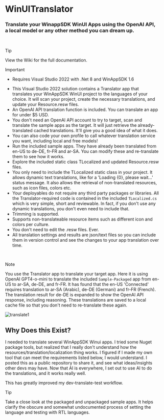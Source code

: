 # WinUITranslator
### Translate your WinappSDK WinUI Apps using the OpenAI API, a local model or any other method you can dream up.
<br/>

> [!TIP]
> View the Wiki for the full documentation.

> [!IMPORTANT]
> - Requires Visual Studio 2022 with .Net 8 and WinAppSDK 1.6

- This Visual Studio 2022 solution contains a Translator app that translates your WinAppSDK WinUI project to the languages of your choice.  It will scan your project, create the necessary translations, and update your Resource.resw files.
- An OpenAI API translation function is included.  You can translate an app for under $5 USD.
- You don't need an OpenAI API account to try to target, scan and translate the sample apps as the target.  It will just retrieve the already-translated cached translations.  It'll give you a good idea of what it does. 
- You can also code your own profile to call whatever translation service you want, including local and free models!
- Run the included sample apps.  They have already been translated from en-US to de-DE, fr-FR and ar-SA.  You can modify these and re-translate them to see how it works.
- Explore the included static class TLocalized and updated Resource.resw files.
- You only need to include the TLocalized static class in your project.  It allows dynamic text translations, like for a 'Loading {0}, please wait...' status message.  It also allows the retrieval of non-translated resources, such as icon files, colors etc.
- Your deployables do not require any third party packages or libraries.  All the Translator-required code is contained in the included ```TLocalized.cs``` which is very simple, short and reviewable.  In fact, if you don't use any dynamic translations, you don't even need to include that.
- Trimming is supported.
- Supports non-translateable resource items such as different icon and colors per culture.
- You don't need to edit the .resw files.  Ever.
- All translation settings and results are json/text files so you can include them in version control and see the changes to your app translation over time.  
<br/>

> [!NOTE]
> You use the Translator app to translate your target app.  Here it is using OpenAI GPT4-o-mini to translate the included ```Sample-Packaged``` app from en-US to ar-SA, de-DE, and fr-FR.  It has found that the en-US 'Connected' requires translation to ar-SA (Arabic), de-DE (Germani) and fr-FR (French).  The translation result for de-DE is expanded to show the OpenAI API response, including reasoning.  These translations are saved to a local cache file so that you don't need to re-translate these again.

![translate1](https://github.com/user-attachments/assets/5197a496-a259-43a9-a58f-f4897a228e40)

## Why Does this Exist?
I needed to translate several WinAppSDK Winui apps.  I tried some Nuget package tools, but realized that I really don't understand how the resources/translation/localization thing works.  I figured if I made my own tool that can meet the requirements listed below, I would understand.  I posted this as a public repository to share it, and see what ideas/insights other devs may have.  Now that AI is everywhere, I set out to use AI to do the translations, and it works really well.

This has greatly improved my dev-translate-test workflow.

> [!TIP]
> Take a close look at the packaged and unpackaged sample apps.  It helps clarify the obscure and somewhat undocumented process of setting the language and testing with RTL languages.
